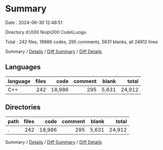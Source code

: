 # Summary

Date : 2024-06-30 12:48:51

Directory d:\\000 Noip\\000 Code\\Luogu

Total : 242 files,  18986 codes, 295 comments, 5631 blanks, all 24912 lines

Summary / [Details](details.md) / [Diff Summary](diff.md) / [Diff Details](diff-details.md)

## Languages
| language | files | code | comment | blank | total |
| :--- | ---: | ---: | ---: | ---: | ---: |
| C++ | 242 | 18,986 | 295 | 5,631 | 24,912 |

## Directories
| path | files | code | comment | blank | total |
| :--- | ---: | ---: | ---: | ---: | ---: |
| . | 242 | 18,986 | 295 | 5,631 | 24,912 |

Summary / [Details](details.md) / [Diff Summary](diff.md) / [Diff Details](diff-details.md)